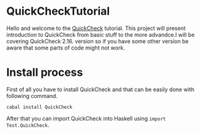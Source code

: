 # QuickCheckTutorial
Hello and welcome to the [QuickCheck](http://hackage.haskell.org/package/QuickCheck) tutorial. This project will present introduction to QuickCheck from basic stuff to the more advandce.I will be covering QuickCheck 2.16. version so if you have some other version be aware that some parts of code might not work.      
# Install process   
First of all you have to install QuickCheck and that can be easily done with following command.  
```
cabal install QuickCheck
```
After that you can import QuickCheck into Haskell using `import Test.QuickCheck`.    


